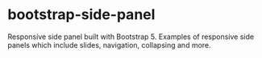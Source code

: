 # bootstrap-side-panel
Responsive side panel built with Bootstrap 5. Examples of responsive side panels which include slides, navigation, collapsing and more.
